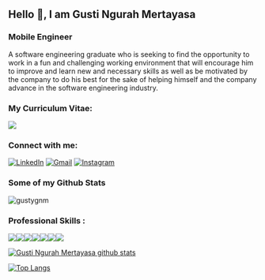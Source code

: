 ## Hello 👋, I am Gusti Ngurah Mertayasa
### Mobile Engineer

A software engineering graduate who is seeking to find the opportunity to
work in a fun and challenging working environment that will encourage
him to improve and learn new and necessary skills as well as be motivated
by the company to do his best for the sake of helping himself and the
company advance in the software engineering industry.

<!-- ![](https://github.com/Naufalazmi48/Naufalazmi48/blob/master/assets/images/Screenshot%20(695).png) -->

### My Curriculum Vitae:

[<img src="https://img.shields.io/badge/-Curriculum%20Vitae-blue?style=for-the-badge&logo=googledrive&logoColor=white"/>][cv]

### Connect with me:

[<img alt="LinkedIn" src="https://img.shields.io/badge/-Gusti%20Ngurah%20Mertayasa-blue?&style=for-the-badge&logo=linkedin&logoColor=white"/>][linkedin]
[<img alt="Gmail" src="https://img.shields.io/badge/gusti.ngurah.mertayasa@gmail.com-D14836?style=for-the-badge&logo=gmail&logoColor=white" />][email]
[<img alt="Instagram" src="https://img.shields.io/badge/-gusty__g.n.m-red?&style=for-the-badge&logo=Instagram&logoColor=white"/>][instagram]

### Some of my Github Stats
<p align=left> <img src=https://komarev.com/ghpvc/?username=gustygnm alt=gustygnm /> </p>

### Professional Skills :
<img src="https://img.shields.io/badge/Android_Studio-3DDC84?style=for-the-badge&logo=android-studio&logoColor=white"/><img src="https://img.shields.io/badge/Kotlin-0095D5?&style=for-the-badge&logo=kotlin&logoColor=white"/><img src="https://img.shields.io/badge/Java-ED8B00?style=for-the-badge&logo=java&logoColor=white"/><img src="https://img.shields.io/badge/-Flutter-blue?style=for-the-badge&logo=flutter&logoColor=white"/><img src="https://img.shields.io/badge/-Dart-black?style=for-the-badge&logo=dart&logoColor=white"/><img src="https://img.shields.io/badge/-Firebase-orange?style=for-the-badge&logo=firebase&logoColor=white"/><img src="https://img.shields.io/badge/-Figma-red?style=for-the-badge&logo=figma&logoColor=white"/>

[![Gusti Ngurah Mertayasa github stats](https://github-readme-stats.vercel.app/api?username=gustygnm&show_icons=true&theme=blueberry)](https://github.com/gustygnm)

[![Top Langs](https://github-readme-stats.vercel.app/api/top-langs/?username=gustygnm&layout=compact&theme=blueberry)](https://github.com/gustygnm/Menjadi-Flutter-Developer-Expert-Submition-2)


[instagram]: https://www.instagram.com/gusty_g.n.m
[linkedin]: https://www.linkedin.com/in/gusti-ngurah-mertayasa/
[email]: mailto:gusti.ngurah.mertayasa@gmail.com
[cv]: https://drive.google.com/file/d/1uK1OU1uqPadITw9ydA1UetzXsOLtPIRd/view?usp=sharing
